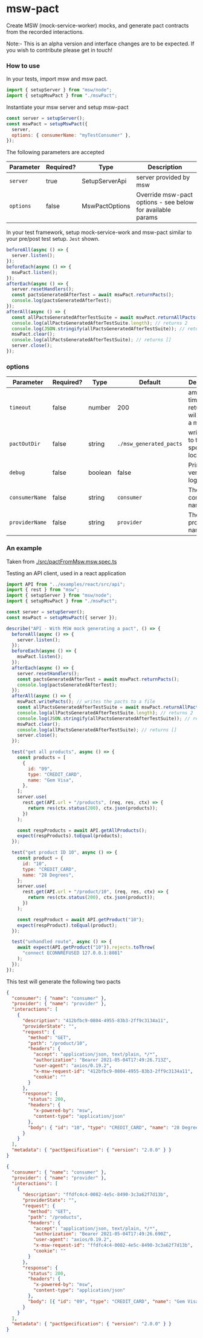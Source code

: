 # msw-pact

Create MSW (mock-service-worker) mocks, and generate pact contracts from the recorded interactions.

Note:- This is an alpha version and interface changes are to be expected. If you wish to contribute please get in touch!

### How to use

In your tests, import msw and msw pact.

```js
import { setupServer } from "msw/node";
import { setupMswPact } from "./mswPact";
```

Instantiate your msw server and setup msw-pact

```js
const server = setupServer();
const mswPact = setupMswPact({
  server,
  options: { consumerName: "myTestConsumer" },
});
```

The following parameters are accepted

| Parameter | Required? | Type           | Description                                                |
| --------- | --------- | -------------- | ---------------------------------------------------------- |
| `server`  | true      | SetupServerApi | server provided by msw                                     |
| `options` | false     | MswPactOptions | Override msw-pact options - see below for available params |

In your test framework, setup mock-service-work and msw-pact similar to your pre/post test setup. `Jest` shown.

```js
beforeAll(async () => {
  server.listen();
});
beforeEach(async () => {
  mswPact.listen();
});
afterEach(async () => {
  server.resetHandlers();
  const pactsGeneratedAfterTest = await mswPact.returnPacts();
  console.log(pactsGeneratedAfterTest);
});
afterAll(async () => {
  const allPactsGeneratedAfterTestSuite = await mswPact.returnAllPacts();
  console.log(allPactsGeneratedAfterTestSuite.length); // returns 2
  console.log(JSON.stringify(allPactsGeneratedAfterTestSuite)); // returns any array of generated pacts
  mswPact.clear();
  console.log(allPactsGeneratedAfterTestSuite); // returns []
  server.close();
});
```

### options

| Parameter      | Required? | Type    | Default                 | Description                                              |
| -------------- | --------- | ------- | ----------------------- | -------------------------------------------------------- |
| `timeout`      | false     | number  | 200                     | amount of time in ms, returnPact() will wait for a match |
| `pactOutDir`   | false     | string  | `./msw_generated_pacts` | write pacts to the specified location                    |
| `debug`        | false     | boolean | false                   | Print verbose logging                                    |
| `consumerName` | false     | string  | `consumer`              | The consumer name                                        |
| `providerName` | false     | string  | `provider`              | The provider name                                        |

### An example

Taken from [./src/pactFromMsw.msw.spec.ts](./src/pactFromMsw.msw.spec.ts)

Testing an API client, used in a react application

```js
import API from "../examples/react/src/api";
import { rest } from "msw";
import { setupServer } from "msw/node";
import { setupMswPact } from "./mswPact";

const server = setupServer();
const mswPact = setupMswPact({ server });

describe("API - With MSW mock generating a pact", () => {
  beforeAll(async () => {
    server.listen();
  });
  beforeEach(async () => {
    mswPact.listen();
  });
  afterEach(async () => {
    server.resetHandlers();
    const pactsGeneratedAfterTest = await mswPact.returnPacts();
    console.log(pactsGeneratedAfterTest);
  });
  afterAll(async () => {
    mswPact.writePacts(); // writes the pacts to a file
    const allPactsGeneratedAfterTestSuite = await mswPact.returnAllPacts();
    console.log(allPactsGeneratedAfterTestSuite.length); // returns 2
    console.log(JSON.stringify(allPactsGeneratedAfterTestSuite)); // returns any array of generated pacts
    mswPact.clear();
    console.log(allPactsGeneratedAfterTestSuite); // returns []
    server.close();
  });

  test("get all products", async () => {
    const products = [
      {
        id: "09",
        type: "CREDIT_CARD",
        name: "Gem Visa",
      },
    ];
    server.use(
      rest.get(API.url + "/products", (req, res, ctx) => {
        return res(ctx.status(200), ctx.json(products));
      })
    );

    const respProducts = await API.getAllProducts();
    expect(respProducts).toEqual(products);
  });

  test("get product ID 10", async () => {
    const product = {
      id: "10",
      type: "CREDIT_CARD",
      name: "28 Degrees",
    };
    server.use(
      rest.get(API.url + "/product/10", (req, res, ctx) => {
        return res(ctx.status(200), ctx.json(product));
      })
    );

    const respProduct = await API.getProduct("10");
    expect(respProduct).toEqual(product);
  });

  test("unhandled route", async () => {
    await expect(API.getProduct("10")).rejects.toThrow(
      "connect ECONNREFUSED 127.0.0.1:8081"
    );
  });
});
```

This test will generate the following two pacts

```json
{
  "consumer": { "name": "consumer" },
  "provider": { "name": "provider" },
  "interactions": [
    {
      "description": "412bfbc9-0804-4955-83b3-2ff9c3134a11",
      "providerState": "",
      "request": {
        "method": "GET",
        "path": "/product/10",
        "headers": {
          "accept": "application/json, text/plain, */*",
          "authorization": "Bearer 2021-05-04T17:49:26.713Z",
          "user-agent": "axios/0.19.2",
          "x-msw-request-id": "412bfbc9-0804-4955-83b3-2ff9c3134a11",
          "cookie": ""
        }
      },
      "response": {
        "status": 200,
        "headers": {
          "x-powered-by": "msw",
          "content-type": "application/json"
        },
        "body": { "id": "10", "type": "CREDIT_CARD", "name": "28 Degrees" }
      }
    }
  ],
  "metadata": { "pactSpecification": { "version": "2.0.0" } }
}
```

```json
{
  "consumer": { "name": "consumer" },
  "provider": { "name": "provider" },
  "interactions": [
    {
      "description": "ffdfc4c4-0082-4e5c-8490-3c3a62f7d13b",
      "providerState": "",
      "request": {
        "method": "GET",
        "path": "/products",
        "headers": {
          "accept": "application/json, text/plain, */*",
          "authorization": "Bearer 2021-05-04T17:49:26.690Z",
          "user-agent": "axios/0.19.2",
          "x-msw-request-id": "ffdfc4c4-0082-4e5c-8490-3c3a62f7d13b",
          "cookie": ""
        }
      },
      "response": {
        "status": 200,
        "headers": {
          "x-powered-by": "msw",
          "content-type": "application/json"
        },
        "body": [{ "id": "09", "type": "CREDIT_CARD", "name": "Gem Visa" }]
      }
    }
  ],
  "metadata": { "pactSpecification": { "version": "2.0.0" } }
}
```
